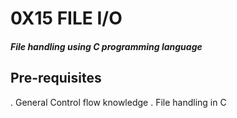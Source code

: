 # 0X15 FILE I/O

##### File handling using C programming language

## Pre-requisites
. General Control flow knowledge
. File handling in C
